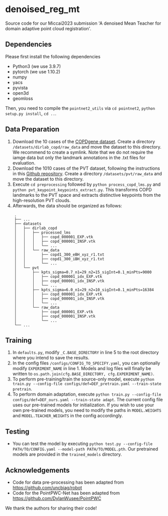 # denoised_reg_mt
Source code for our Miccai2023 submission 'A denoised Mean Teacher for domain adaptive point cloud registration'.

## Dependencies
Please first install the following dependencies
* Python3 (we use 3.9.7)
* pytorch (we use 1.10.2)
* numpy
* yacs
* pyvista
* open3d
* geomloss

Then, you need to compile the `pointnet2_utils` via `cd pointnet2`, `python setup.py install`, `cd ..`.

## Data Preparation
1. Download the 10 cases of the [COPDgene dataset](https://med.emory.edu/departments/radiation-oncology/research-laboratories/deformable-image-registration/downloads-and-reference-data/copdgene.html). Create a directory `/datasets/dirlab_copd/raw_data` and move the dataset to this directory. We recommend to create a symlink. Note that we do not require the iamge data but only the landmark annotations in the .txt files for evaluation.
2. Download the 1010 cases of the PVT dataset, following the instructions in this [Github repository](https://github.com/uncbiag/robot). Create a directory `/datasets/pvt/raw_data` and move the dataset to this directory.
3. Execute `cd preprocessing` followed by `python process_copd_lms.py` and `python pvt_keypoint_keypoints_extract.py`. This transforms COPD landmarks to the PVT space and extracts distinctive keypoints from the high-resolution PVT clouds.
4. Afterwards, the data should be organized as follows:
```
    .
    ├── ...
    ├── datasets
    │   ├── dirlab_copd
    │   │   ├── processed_lms
    │   │   │   ├── copd_000001_EXP.vtk
    │   │   │   ├── copd_000001_INSP.vtk
    │   │   │   └── ...
    │   │   └── raw_data
    │   │       ├── copd1_300_eBH_xyz_r1.txt
    │   │       ├── copd1_300_iBH_xyz_r1.txt
    │   │       └── ...
    │   └── pvt
    │       ├── kpts_sigma=0.7_n1=29_n2=15_sigInt=0.1_minPts=9000
    │       │   ├── copd_000001_idx_EXP.vtk
    │       │   ├── copd_000001_idx_INSP.vtk
    │       │   └── ...
    │       ├── kpts_sigma=6.0_n1=29_n2=10_sigInt=0.1_minPts=16384
    │       │   ├── copd_000001_idx_EXP.vtk
    │       │   ├── copd_000001_idx_INSP.vtk
    │       │   └── ...
    │       └── raw_data
    │           ├── copd_000001_EXP.vtk
    │           ├── copd_000001_INSP.vtk
    │           └── ...
    └── ...
```
## Training
1. In `defaults.py`, modify `_C.BASE_DIRECTORY` in line 5 to the root directory where you intend to save the results.
2. In the config files `/configs/CONFIG_TO_SPECIFY.yaml`, you can optionally modify `EXPERIMENT_NAME` in line 1. Models and log files will finally be written to `os.path.join(cfg.BASE_DIRECTORY, cfg.EXPERIMENT_NAME)`.
3. To perform pre-training/train the source-only model, execute `python train.py --config-file configs/def=DEF_pretrain.yaml --train-state pretrain`.
4. To perform domain adaptation, execute `python train.py --config-file configs/def=DEF_ours.yaml --train-state adapt`. The current config file uses our pre-trained models for initialization. If you wish to use your own pre-trained models, you need to modify the paths in `MODEL.WEIGHTS` and `MODEL.TEACHER_WEIGHTS` in the config accordingly.

## Testing
* You can test the model by executing `python test.py --config-file PATH/TO/CONFIG.yaml --model-path PATH/TO/MODEL.pth`. Our pretrained models are provided in the `trained_models` directory.

## Acknowledgements
* Code for data pre-processing has been adapted from https://github.com/uncbiag/robot
* Code for the PointPWC-Net has been adapted from https://github.com/DylanWusee/PointPWC

We thank the authors for sharing their code!

